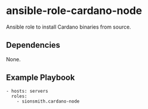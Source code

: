 # ansible-role-cardano-node
Ansible role to install Cardano binaries from source.

## Dependencies

None.

## Example Playbook

    - hosts: servers
      roles:
        - sionsmith.cardano-node